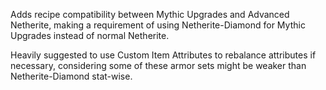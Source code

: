 Adds recipe compatibility between Mythic Upgrades and Advanced Netherite, making a requirement of using Netherite-Diamond for Mythic Upgrades instead of normal Netherite.

Heavily suggested to use Custom Item Attributes to rebalance attributes if necessary, considering some of these armor sets might be weaker than Netherite-Diamond stat-wise.